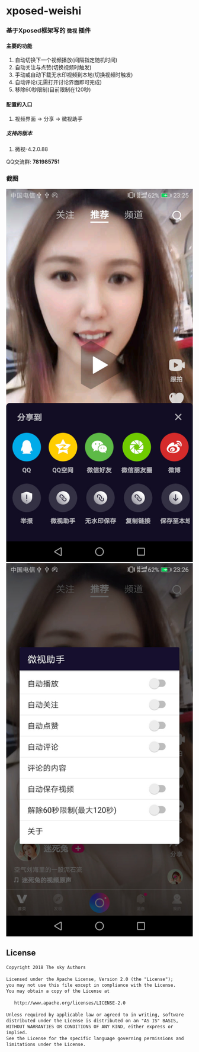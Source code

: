 # xposed-weishi

### 基于Xposed框架写的 `微视` 插件

#### 主要的功能
1. 自动切换下一个视频播放(间隔指定随机时间)
2. 自动关注与点赞(切换视频时触发)
3. 手动或自动下载无水印视频到本地(切换视频时触发)
4. 自动评论(无需打开讨论界面即可完成)
5. 移除60秒限制(目前限制在120秒)

#### 配置的入口
1. 视频界面 -> 分享 -> 微视助手

##### 支持的版本
1. 微视-4.2.0.88

QQ交流群: __781985751__

### 截图
![截图](screenshot/device-2018-05-12-232604.jpg)
![截图](screenshot/device-2018-05-12-232624.jpg)

## License

    Copyright 2018 The sky Authors

    Licensed under the Apache License, Version 2.0 (the "License");
    you may not use this file except in compliance with the License.
    You may obtain a copy of the License at

       http://www.apache.org/licenses/LICENSE-2.0

    Unless required by applicable law or agreed to in writing, software
    distributed under the License is distributed on an "AS IS" BASIS,
    WITHOUT WARRANTIES OR CONDITIONS OF ANY KIND, either express or implied.
    See the License for the specific language governing permissions and
    limitations under the License.
